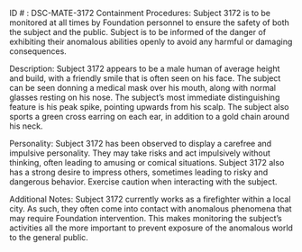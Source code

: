 ID # : DSC-MATE-3172
Containment Procedures:
Subject 3172 is to be monitored at all times by Foundation personnel to ensure the safety of both the subject and the public. Subject is to be informed of the danger of exhibiting their anomalous abilities openly to avoid any harmful or damaging consequences.

Description:
Subject 3172 appears to be a male human of average height and build, with a friendly smile that is often seen on his face. The subject can be seen donning a medical mask over his mouth, along with normal glasses resting on his nose. The subject’s most immediate distinguishing feature is his peak spike, pointing upwards from his scalp. The subject also sports a green cross earring on each ear, in addition to a gold chain around his neck.

Personality:
Subject 3172 has been observed to display a carefree and impulsive personality. They may take risks and act impulsively without thinking, often leading to amusing or comical situations. Subject 3172 also has a strong desire to impress others, sometimes leading to risky and dangerous behavior. Exercise caution when interacting with the subject.

Additional Notes:
Subject 3172 currently works as a firefighter within a local city. As such, they often come into contact with anomalous phenomena that may require Foundation intervention. This makes monitoring the subject’s activities all the more important to prevent exposure of the anomalous world to the general public.